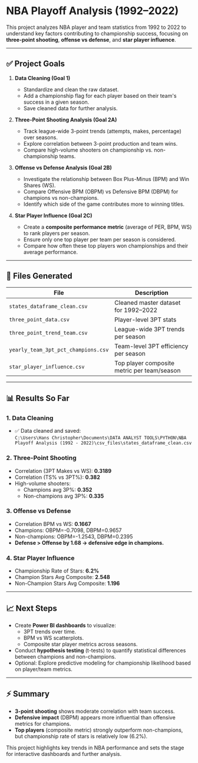 # NBA Playoff Analysis (1992–2022)

This project analyzes NBA player and team statistics from 1992 to 2022 to understand key factors contributing to championship success, focusing on **three-point shooting**, **offense vs defense**, and **star player influence**.

---

## ✅ Project Goals

1. **Data Cleaning (Goal 1)**
   - Standardize and clean the raw dataset.
   - Add a championship flag for each player based on their team's success in a given season.
   - Save cleaned data for further analysis.

2. **Three-Point Shooting Analysis (Goal 2A)**
   - Track league-wide 3-point trends (attempts, makes, percentage) over seasons.
   - Explore correlation between 3-point production and team wins.
   - Compare high-volume shooters on championship vs. non-championship teams.

3. **Offense vs Defense Analysis (Goal 2B)**
   - Investigate the relationship between Box Plus-Minus (BPM) and Win Shares (WS).
   - Compare Offensive BPM (OBPM) vs Defensive BPM (DBPM) for champions vs non-champions.
   - Identify which side of the game contributes more to winning titles.

4. **Star Player Influence (Goal 2C)**
   - Create a **composite performance metric** (average of PER, BPM, WS) to rank players per season.
   - Ensure only one top player per team per season is considered.
   - Compare how often these top players won championships and their average performance.

---

## 📂 Files Generated

| File | Description |
|------|-------------|
| `states_dataframe_clean.csv` | Cleaned master dataset for 1992–2022 |
| `three_point_data.csv` | Player-level 3PT stats |
| `three_point_trend_team.csv` | League-wide 3PT trends per season |
| `yearly_team_3pt_pct_champions.csv` | Team-level 3PT efficiency per season |
| `star_player_influence.csv` | Top player composite metric per team/season |

---

## 📊 Results So Far

### 1. Data Cleaning
- ✅ Data cleaned and saved:  
  `C:\Users\Hans Christopher\Documents\DATA ANALYST TOOLS\PYTHON\NBA Playoff Analysis (1992 - 2022)\csv_files\states_dataframe_clean.csv`

### 2. Three-Point Shooting
- Correlation (3PT Makes vs WS): **0.3189**
- Correlation (TS% vs 3PT%): **0.382**
- High-volume shooters:
  - Champions avg 3P%: **0.352**
  - Non-champions avg 3P%: **0.335**

### 3. Offense vs Defense
- Correlation BPM vs WS: **0.1667**
- Champions: OBPM=-0.7098, DBPM=0.9657  
- Non-champions: OBPM=-1.2543, DBPM=0.2395  
- **Defense > Offense by 1.68 → defensive edge in champions.**

### 4. Star Player Influence
- Championship Rate of Stars: **6.2%**
- Champion Stars Avg Composite: **2.548**
- Non-Champion Stars Avg Composite: **1.196**

---

## 📈 Next Steps

- Create **Power BI dashboards** to visualize:
  - 3PT trends over time.
  - BPM vs WS scatterplots.
  - Composite star player metrics across seasons.
- Conduct **hypothesis testing** (t-tests) to quantify statistical differences between champions and non-champions.
- Optional: Explore predictive modeling for championship likelihood based on player/team metrics.

---

## ⚡ Summary

- **3-point shooting** shows moderate correlation with team success.  
- **Defensive impact** (DBPM) appears more influential than offensive metrics for champions.  
- **Top players** (composite metric) strongly outperform non-champions, but championship rate of stars is relatively low (6.2%).  

This project highlights key trends in NBA performance and sets the stage for interactive dashboards and further analysis.
